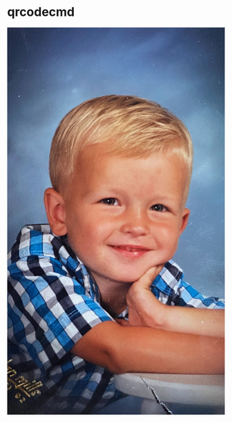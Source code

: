 # qrcodecmd
![Thumbnail](https://github.com/cmandree/video/blob/main/childhood_photo.jpeg?raw=true)
